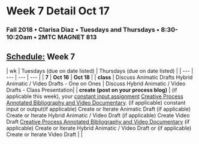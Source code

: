# Week 7 Detail Oct 17

### Fall 2018 • Clarisa Diaz • Tuesdays and Thursdays • 8:30-10:20am • 2MTC MAGNET 813

## [Schedule:](./) Week 7

| wk | Tuesdays \(due on date listed\) | Thursdays \(due on date listed\) |
| --- | --- | --- | --- |
| **7** | **Oct 16** | **Oct 18** |
| **class** | Discuss Animatic Drafts Hybrid Animatic / Video Drafts - One on Ones |  Discuss Hybrid Animatic / Video Drafts - Class Presentation|
| **create \(post on your process blog\)** |  \(if applicable this week\), your [constant input assignment](../assignments/constant-input-or-output.md) [Creative Process Annotated Bibliography and Video Documentary](../projects/creative-process-annotated-bibliography-and-video-documentary.md). \(if applicable\) constant input or output\(if applicable\) Create or Iterate Animatic Draft \(if applicable\) Create or Iterate Hybrid Animatic / Video Draft \(if applicable\) Create Video Draft [Creative Process Annotated Bibliography and Video Documentary](../projects/creative-process-annotated-bibliography-and-video-documentary.md) \(if applicable\) Create or Iterate Hybrid Animatic / Video Draft or \(if applicable\) Create or Iterate Video Draft |  |

